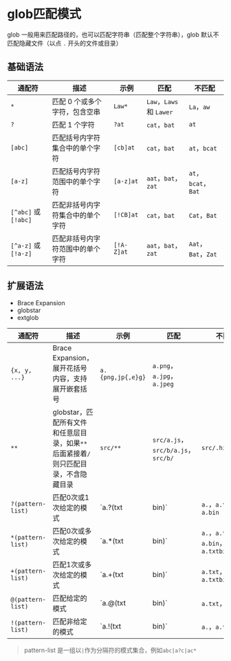 # glob匹配模式

glob 一般用来匹配路径的，也可以匹配字符串（匹配整个字符串），glob 默认不匹配隐藏文件（以点 `.` 开头的文件或目录）

## 基础语法

| 通配符               | 描述                             | 示例       | 匹配                     | 不匹配              |
| -------------------- | -------------------------------- | ---------- | ------------------------ | ------------------- |
| `*`                  | 匹配 0 个或多个字符，包含空串    | `Law*`     | `Law`，`Laws` 和 `Lawer` | `La`，`aw`          |
| `?`                  | 匹配 1 个字符                    | `?at`      | `cat`，`bat`             | `at`                |
| `[abc]`              | 匹配括号内字符集合中的单个字符   | `[cb]at`   | `cat`，`bat`             | `at`，`bcat`        |
| `[a-z]`              | 匹配括号内字符范围中的单个字符   | `[a-z]at`  | `aat`，`bat`，`zat`      | `at`，`bcat`，`Bat` |
| `[^abc]` 或 `[!abc]` | 匹配非括号内字符集合中的单个字符 | `[!CB]at`  | `cat`，`bat`             | `Cat`，`Bat`        |
| `[^a-z]` 或 `[!a-z]` | 匹配非括号内字符范围中的单个字符 | `[!A-Z]at` | `aat`，`bat`，`zat`      | `Aat`，`Bat`，`Zat` |

## 扩展语法

- Brace Expansion
- globstar
- extglob

| 通配符            | 描述                                                         | 示例              | 匹配                               | 不匹配           |
| ----------------- | ------------------------------------------------------------ | ----------------- | ---------------------------------- | ---------------- |
| `{x, y, ...}`     | Brace Expansion，展开花括号内容，支持展开嵌套括号            | `a.{png,jp{,e}g}` | `a.png`，`a.jpg`，`a.jpeg`         |                  |
| `**`              | globstar，匹配所有文件和任意层目录，如果`**`后面紧接着`/`则只匹配目录，不含隐藏目录 | `src/**`          | `src/a.js`，`src/b/a.js`，`src/b/` | `src/.hide/a.js` |
| `?(pattern-list)` | 匹配0次或1次给定的模式                                       | `a.?(txt|bin)`    | `a.`，`a.txt`，`a.bin`             | `a`              |
| `*(pattern-list)` | 匹配0次或多次给定的模式                                      | `a.*(txt|bin)`    | `a.`，`a.txt`，`a.bin`，`a.txtbin` | `a`              |
| `+(pattern-list)` | 匹配1次或多次给定的模式                                      | `a.+(txt|bin)`    | `a.txt`，`a.bin`，`a.txtbin`       | `a.`，`a`        |
| `@(pattern-list)` | 匹配给定的模式                                               | `a.@(txt|bin)`    | `a.txt`，`a.bin`                   | `a.`，`a.txtbin` |
| `!(pattern-list)` | 匹配非给定的模式                                             | `a.!(txt|bin)`    | `a.`，`a.txtbin`                   | `a.txt`，`a.bin` |

> pattern-list 是一组以`|`作为分隔符的模式集合，例如`abc|a?c|ac*`
